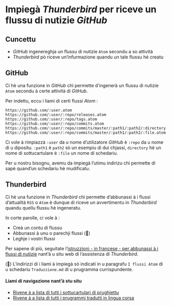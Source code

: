 # Impiegà _Thunderbird_ per riceve un flussu di nutizie _GitHub_

## Cuncettu
- _GitHub_ ingenereghja un flussu di nutizie `Atom` secondu a so attività
- _Thunderbird_ pò riceve un’infurmazione quandu un tale flussu hè creatu

## GitHub

Ci hè una funzione in _GitHub_ chì permette d’ingenerà un flussu di nutizie `Atom` secondu à certe attività di _GitHub_.  

Per indettu, eccu i liami di certi flussi _Atom_ :  

```
https://github.com/:user.atom
https://github.com/:user/:repo/releases.atom
https://github.com/:user/:repo/tags.atom
https://github.com/:user/:repo/commits.atom
https://github.com/:user/:repo/commits/master/:path1/:path2/:directory.atom
https://github.com/:user/:repo/commits/master/:path1/:path2/:file.atom
```
  
Ci vole à rimpiazzà `:user` da u nome d’utilizatore _GitHub_ è `:repo` da u nome di u dipositu. `:path1` è `path2` sò un esempiu di dui chjassi, `directory` hè un nome di sottucartulare è `:file` un nome di schedariu.

Per u nostru bisognu, avemu da impiegà l’utimu indirizu chì permette di sapè quand’un schedariu hè mudificatu.

## Thunderbird

Ci hè una funzione in _Thunderbird_ chì permette d’abbunassi à i flussi d’attualità `RSS` o `Atom` è dunque di riceve un avvertimentu in _Thunderbird_ quandu quellu flussu hè ingeneratu.
  
In corte parolle, ci vole à :
- Creà un contu di flussu
- Abbunassi à unu o parechji flussi (📗)
- Leghje i vostri flussi
  
Per sapene di più, seguitate l’[istruzzioni - in francese - per abbunassi à i flussi di nutizie](https://support.mozilla.org/fr/kb/comment-s-abonner-aux-flux-de-nouvelles-et-blogs) nant’à u situ web di l’assistenza di _Thunderbird_.
  
(📗) L’indirizzi di i liami à impiegà sò indicati in u paragrafu `I flussi Atom` di u schedariu `Traduzzione.md` di u prugramma currispundente.

#### Liami di navigazione nant’à stu situ
- [Rivene à a lista di tutti i sottucartulari di prughjettu](../../tree/ceppu/Prughjetti)
- [Rivene à a lista di tutti i prugrammi tradutti in lingua corsa](../../#readme)
